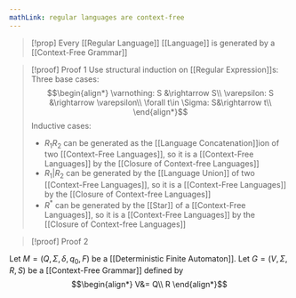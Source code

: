 ```yaml
---
mathLink: regular languages are context-free
---
```

>[!prop]
>Every [[Regular Language]] [[Language]] is generated by a [[Context-Free Grammar]]

>[!proof] Proof 1
Use structural induction on [[Regular Expression]]s: Three base cases: $$\begin{align*}
\varnothing: S &\rightarrow S\\
\varepsilon: S &\rightarrow \varepsilon\\
\forall t\in \Sigma: S&\rightarrow t\\
\end{align*}$$
Inductive cases: 
>- $R_{1}R_{2}$ can be generated as the [[Language Concatenation]]ion of two [[Context-Free Languages]], so it is a [[Context-Free Languages]] by the [[Closure of Context-free Languages]]
>- $R_{1}|R_{2}$ can be generated by the [[Language Union]] of two [[Context-Free Languages]], so it is a [[Context-Free Languages]] by the [[Closure of Context-free Languages]]
>- $R^*$ can be generated by the [[Star]] of a [[Context-Free Languages]], so it is a [[Context-Free Languages]] by the [[Closure of Context-free Languages]]


>[!proof] Proof 2

Let $M=(Q,\Sigma,\delta,q_{0},F)$ be a [[Deterministic Finite Automaton]]. Let $G=(V,\Sigma,R,S)$ be a [[Context-Free Grammar]] defined by $$\begin{align*}
V&= Q\\
R
\end{align*}$$